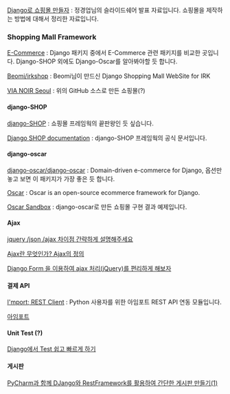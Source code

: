 [Django로 쇼핑몰 만들자](http://www.slideshare.net/perhapsspy/django-64947180) : 정경업님의 슬라이드쉐어 발표 자료입니다. 쇼핑몰을 제작하는 방법에 대해서 정리한 자료입니다.

### Shopping Mall Framework

[E-Commerce](https://djangopackages.org/grids/g/ecommerce/) : Django 패키지 중에서 E-Commerce 관련 패키지를 비교한 곳입니다. Django-SHOP 외에도 Django-Oscar를 알아봐야할 듯 합니다.

[Beomi/irkshop](https://github.com/Beomi/irkshop) : Beomi님이 만드신 Django Shopping Mall WebSite for IRK

[VIA NOIR Seoul](http://shop.resist.kr/#SHOPLuggage%20Tags) : 위의 GitHub 소스로 만든 쇼핑몰(?)

#### django-SHOP

[django-SHOP](https://github.com/xho95/django-shop) : 쇼핑몰 프레임웍의 끝판왕인 듯 싶습니다.

[Django SHOP documentation](http://django-shop.readthedocs.io/en/latest/index.html) : django-SHOP 프레임웍의 공식 문서입니다.

#### django-oscar 

[django-oscar/django-oscar](https://github.com/django-oscar/django-oscar) : Domain-driven e-commerce for Django, 옵션만 놓고 보면 이 패키지가 가장 좋은 듯 합니다.

[Oscar](http://oscarcommerce.com) : Oscar is an open-source ecommerce framework for Django.

[Oscar Sandbox](http://latest.oscarcommerce.com/ko/) : django-oscar로 만든 쇼핑몰 구현 결과 예제입니다.

#### Ajax 

[jquery /json /ajax 차이점 간략하게 설명해주세요](http://okky.kr/article/243958)

[Ajax란 무엇인가? Ajax의 정의](http://siana.tistory.com/entry/Ajax란-무엇인가-Ajax의-정의)

[Django Form 을 이용하여 ajax 처리(jQuery)를 편리하게 해보자](http://blog.alghost.co.kr/django-form-을-이용하여-ajax-처리jquery를-편리하게-해보자/)

#### 결제 API

[I'mport; REST Client](https://github.com/iamport/iamport-rest-client-python) : Python 사용자를 위한 아임포트 REST API 연동 모듈입니다.

[아임포트](http://www.iamport.kr)

#### Unit Test (?)

[Django에서 Test 쉽고 빠르게 하기](https://gist.github.com/perhapsspy/fc5521376df87036be2d034d1beaf69b)

#### 게시판

[PyCharm과 함께 DJango와 RestFramework를 활용하여 간단한 게시판 만들기(1)](https://devissue.wordpress.com/2015/02/15/pycharm과-함께-django와-restframework를-활용하여-간단한-게시판-만들기1/)